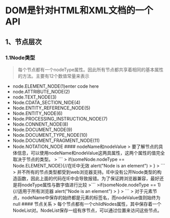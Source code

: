 # DOM是针对HTML和XML文档的一个API
## 1、节点层次
###  1.1Node类型
> 每个节点都有一个nodeType属性。因此所有节点都共享着相同的基本属性的方法。主要有12个数值常量来表示 
<ul>
    <li> node.ELEMENT_NODE(1)enter code here
    <li> node.ATTRIBUTE_NODE(2)
    <li> node.TEXT_NODE(3)
    <li> Node.CDATA_SECTION_NIDE(4)
    <li> Node.ENTITY_REFERENCE_NODE(5)
    <li> Node.ENTITY_NODE(6)
    <li> Node.PROCESSING_INSTRUCTION_NODE(7)
    <li> Node.CONNENT_NODE(8)
    <li> Node.DOCUMENT_NODE(9)
    <li> Node.DOCUMENT_TYPE_NODE(10)
    <li> Node.DOCUMENT_FRAGMENT_NODE(11)
    <li> Node.NOTATION_NODE
#### nodeName和nodeValue
> 要了解节点的具体信息，可以使用nodeName和nodeValue这两具属性，这两个属性的值完全取决于节点的类型。
> ```
> if(someNode.nodeType == Node.ELEMENT_NODE){//在IE中无效
	 alert("Node is an element")
> }
> ```
> 并不所有的节点类型都受到web浏览器支持。IE中没有公开Node类型的构造函数，因此上面的代码在IE中会导致报错。为了保证跨浏览器兼容，最好还是将nodeType属性与数字值进行比较
>```
>if(someNode.nodeType == 1){//适用于所有浏览器
	alert("Node is an element")
> }
> ```
> 对于元素节点，nodeName中保存的始终都是元素的标签名，而nodeValue值则始终为null
#### 节点关系
> 每个节点都有一个childNodes属性，其中保存着一个NodeList对。NodeList保存一组有序节点，可以通过位置来访问这些节点。
